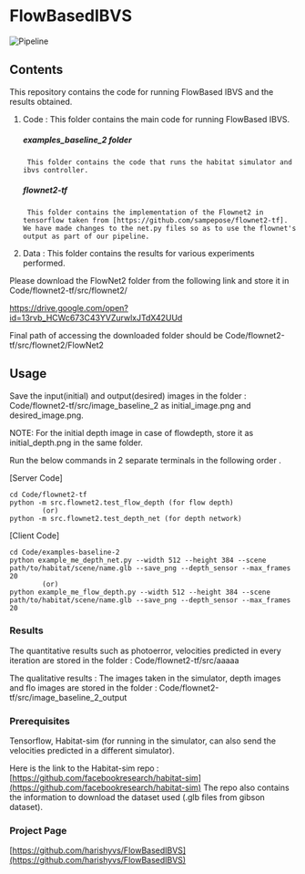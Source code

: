 # FlowBasedIBVS
![Pipeline](https://i.imgur.com/8VOqFsb.png)
## Contents 

This repository contains the code for running FlowBased IBVS and the results obtained.

1. Code : This folder contains the main code for running FlowBased IBVS.

	##### examples_baseline_2 folder
		This folder contains the code that runs the habitat simulator and ibvs controller.

	##### flownet2-tf
		This folder contains the implementation of the Flownet2 in tensorflow taken from [https://github.com/sampepose/flownet2-tf]. We have made changes to the net.py files so as to use the flownet's output as part of our pipeline.

2. Data : This folder contains the results for various experiments performed. 

Please download the FlowNet2 folder from the following link and store it in Code/flownet2-tf/src/flownet2/

https://drive.google.com/open?id=13rvb_HCWc673C43YVZurwlxJTdX42UUd

Final path of accessing the downloaded folder should be Code/flownet2-tf/src/flownet2/FlowNet2

## Usage

Save the input(initial) and output(desired) images in the folder : Code/flownet2-tf/src/image_baseline_2 as initial_image.png and desired_image.png.

NOTE: For the initial depth image in case of flowdepth, store it as initial_depth.png in the same folder.

Run the below commands in 2 separate terminals in the following order .

[Server Code]
```
cd Code/flownet2-tf
python -m src.flownet2.test_flow_depth (for flow depth)
		(or)
python -m src.flownet2.test_depth_net (for depth network)
```

[Client Code]
```
cd Code/examples-baseline-2
python example_me_depth_net.py --width 512 --height 384 --scene path/to/habitat/scene/name.glb --save_png --depth_sensor --max_frames 20 
		(or)
python example_me_flow_depth.py --width 512 --height 384 --scene path/to/habitat/scene/name.glb --save_png --depth_sensor --max_frames 20
```

### Results

The quantitative results such as photoerror, velocities predicted in every iteration are stored in the folder : Code/flownet2-tf/src/aaaaa

The qualitative results : The images taken in the simulator, depth images and flo images are stored in the folder : Code/flownet2-tf/src/image_baseline_2_output

### Prerequisites

Tensorflow,
Habitat-sim (for running in the simulator, can also send the velocities predicted in a different simulator).

Here is the link to the Habitat-sim repo :
[https://github.com/facebookresearch/habitat-sim](https://github.com/facebookresearch/habitat-sim)
The repo also contains the information to download the dataset used (.glb files from gibson dataset).

### Project Page
[https://github.com/harishyvs/FlowBasedIBVS](https://github.com/harishyvs/FlowBasedIBVS)
